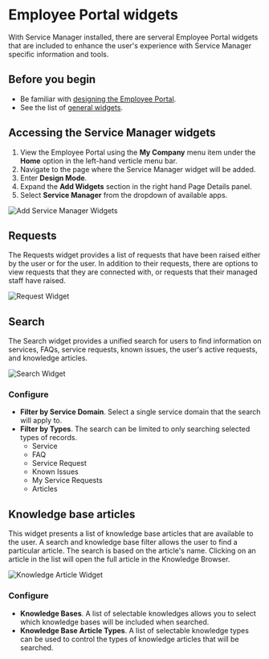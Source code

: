 # Employee Portal widgets
With Service Manager installed, there are serveral Employee Portal widgets that are included to enhance the user's experience with Service Manager specific information and tools.

## Before you begin
* Be familiar with [designing the Employee Portal](/esp-config/customize/employee-portal/employee-portal-design).
* See the list of [general widgets](/esp-config/customize/employee-portal/employee-portal-widgets).

## Accessing the Service Manager widgets
1. View the Employee Portal using the **My Company** menu item under the **Home** option in the left-hand verticle menu bar.
1. Navigate to the page where the Service Manager widget will be added.
1. Enter **Design Mode**.
1. Expand the **Add Widgets** section in the right hand Page Details panel.
1. Select **Service Manager** from the dropdown of available apps.

![Add Service Manager Widgets](/_books/servicemanager-config/images/ep-add-widgets.png)

## Requests
The Requests widget provides a list of requests that have been raised either by the user or for the user.  In addition to their requests, there are options to view requests that they are connected with, or requests that their managed staff have raised.

![Request Widget](/_books/servicemanager-config/images/ep-requests-widget.png)

## Search
The Search widget provides a unified search for users to find information on services, FAQs, service requests, known issues, the user's active requests, and knowledge articles.

![Search Widget](/_books/servicemanager-config/images/ep-search-widget.png)

### Configure
* **Filter by Service Domain**. Select a single service domain that the search will apply to.  
* **Filter by Types**. The search can be limited to only searching selected types of records.
    * Service
    * FAQ
    * Service Request
    * Known Issues
    * My Service Requests
    * Articles

## Knowledge base articles
This widget presents a list of knowledge base articles that are available to the user. A search and knowledge base filter allows the user to find a particular article. The search is based on the article's name.  Clicking on an article in the list will open the full article in the Knowledge Browser. 

![Knowledge Article Widget](/_books/servicemanager-config/images/ep-knowledge-article-widget.png)

### Configure
* **Knowledge Bases**. A list of selectable knowledges allows you to select which knowledge bases will be included when searched.
* **Knowledge Base Article Types**.  A list of selectable knowledge types can be used to control the types of knowledge articles that will be searched.
